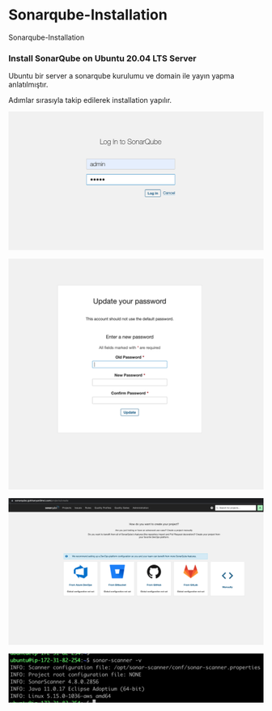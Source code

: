 # Sonarqube-Installation
Sonarqube-Installation

### Install SonarQube on Ubuntu 20.04 LTS Server

Ubuntu bir server a sonarqube kurulumu ve domain ile yayın yapma anlatılmıştır.

Adımlar sırasıyla takip edilerek installation yapılır.


![alt text](https://github.com/brtuynk/sonarqube-installation/blob/main/admin.png)

![alt text](https://github.com/brtuynk/sonarqube-installation/blob/main/password-update.png)

![alt text](https://github.com/brtuynk/sonarqube-installation/blob/main/https.png)

![alt text](https://github.com/brtuynk/sonarqube-installation/blob/main/sonar-scanner.png)